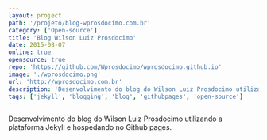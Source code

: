 ```yaml
---
layout: project
path: '/projeto/blog-wprosdocimo.com.br'
category: ['Open-source']
title: 'Blog Wilson Luiz Prosdocimo'
date: 2015-08-07
online: true
opensource: true
repo: 'https://github.com/Wprosdocimo/wprosdocimo.github.io'
image: './wprosdocimo.png'
url: 'http://wprosdocimo.com.br'
description: 'Desenvolvimento do blog do Wilson Luiz Prosdocimo utilizando a plataforma Jekyll e hospedando no Github pages.'
tags: ['jekyll', 'blogging', 'blog', 'githubpages', 'open-source']
---
```


Desenvolvimento do blog do Wilson Luiz Prosdocimo utilizando a plataforma Jekyll e hospedando no Github pages.
